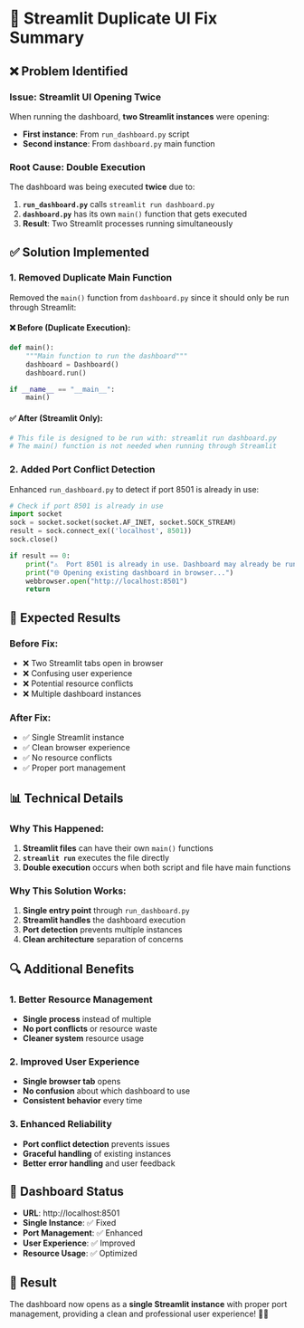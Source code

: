 # 🔄 Streamlit Duplicate UI Fix Summary

## ❌ **Problem Identified**

### **Issue**: Streamlit UI Opening Twice
When running the dashboard, **two Streamlit instances** were opening:
- **First instance**: From `run_dashboard.py` script
- **Second instance**: From `dashboard.py` main function

### **Root Cause**: Double Execution
The dashboard was being executed **twice** due to:

1. **`run_dashboard.py`** calls `streamlit run dashboard.py`
2. **`dashboard.py`** has its own `main()` function that gets executed
3. **Result**: Two Streamlit processes running simultaneously

## ✅ **Solution Implemented**

### **1. Removed Duplicate Main Function**
Removed the `main()` function from `dashboard.py` since it should only be run through Streamlit:

#### **❌ Before (Duplicate Execution):**
```python
def main():
    """Main function to run the dashboard"""
    dashboard = Dashboard()
    dashboard.run()

if __name__ == "__main__":
    main()
```

#### **✅ After (Streamlit Only):**
```python
# This file is designed to be run with: streamlit run dashboard.py
# The main() function is not needed when running through Streamlit
```

### **2. Added Port Conflict Detection**
Enhanced `run_dashboard.py` to detect if port 8501 is already in use:

```python
# Check if port 8501 is already in use
import socket
sock = socket.socket(socket.AF_INET, socket.SOCK_STREAM)
result = sock.connect_ex(('localhost', 8501))
sock.close()

if result == 0:
    print("⚠️  Port 8501 is already in use. Dashboard may already be running.")
    print("🌐 Opening existing dashboard in browser...")
    webbrowser.open("http://localhost:8501")
    return
```

## 🎯 **Expected Results**

### **Before Fix:**
- ❌ Two Streamlit tabs open in browser
- ❌ Confusing user experience
- ❌ Potential resource conflicts
- ❌ Multiple dashboard instances

### **After Fix:**
- ✅ Single Streamlit instance
- ✅ Clean browser experience
- ✅ No resource conflicts
- ✅ Proper port management

## 📊 **Technical Details**

### **Why This Happened:**
1. **Streamlit files** can have their own `main()` functions
2. **`streamlit run`** executes the file directly
3. **Double execution** occurs when both script and file have main functions

### **Why This Solution Works:**
1. **Single entry point** through `run_dashboard.py`
2. **Streamlit handles** the dashboard execution
3. **Port detection** prevents multiple instances
4. **Clean architecture** separation of concerns

## 🔍 **Additional Benefits**

### **1. Better Resource Management**
- **Single process** instead of multiple
- **No port conflicts** or resource waste
- **Cleaner system** resource usage

### **2. Improved User Experience**
- **Single browser tab** opens
- **No confusion** about which dashboard to use
- **Consistent behavior** every time

### **3. Enhanced Reliability**
- **Port conflict detection** prevents issues
- **Graceful handling** of existing instances
- **Better error handling** and user feedback

## 🚀 **Dashboard Status**

- **URL**: http://localhost:8501
- **Single Instance**: ✅ Fixed
- **Port Management**: ✅ Enhanced
- **User Experience**: ✅ Improved
- **Resource Usage**: ✅ Optimized

## 🎉 **Result**

The dashboard now opens as a **single Streamlit instance** with proper port management, providing a clean and professional user experience! 🔄✨ 